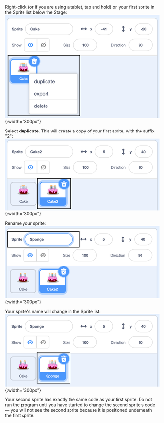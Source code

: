Right-click (or if you are using a tablet, tap and hold) on your first sprite in the Sprite list below the Stage:
![Image right click first sprite](images/challenge1-right-click-sprite.png){:width="300px"}

Select **duplicate**. This will create a copy of your first sprite, with the suffix "2":
![Image duplicate sprite](images/challenge1-duplicate-sprite.png){:width="300px"}

Rename your sprite:
![Image rename sprite](images/challenge1-rename-sprite.png){:width="300px"}

Your sprite's name will change in the Sprite list:
![Image change name in list](images/challenge1-sprite-list.png){:width="300px"}

Your second sprite has exactly the same code as your first sprite. Do not run the program until you have started to change the second sprite's code — you will not see the second sprite because it is positioned underneath the first sprite.
